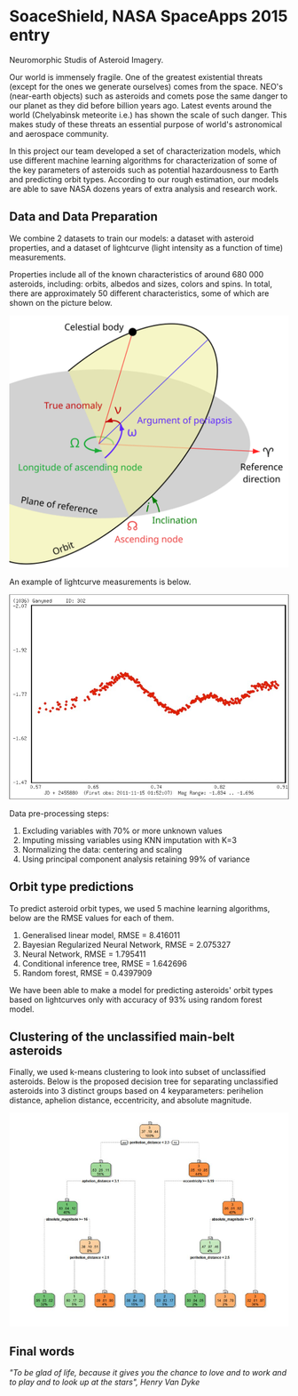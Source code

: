 # SoaceShield, NASA SpaceApps 2015 entry
Neuromorphic Studis of Asteroid Imagery.

Our world is immensely fragile. One of the greatest existential threats (except for the ones we generate ourselves) comes from the space. NEO's (near-earth objects) such as asteroids and comets pose the same danger to our planet as they did before billion years ago. Latest events around the world (Chelyabinsk meteorite i.e.) has shown the scale of such danger. This makes study of these threats an essential purpose of world's astronomical and aerospace community.

In this project our team developed a set of characterization models, which use different machine learning algorithms for characterization of some of the key parameters of asteroids such as potential hazardousness to Earth and predicting orbit types. According to our rough estimation, our models are able to save NASA dozens years of extra analysis and research work.

## Data and Data Preparation
We combine 2 datasets to train our models: a dataset with asteroid properties, and a dataset of lightcurve (light intensity as a function of time) measurements.

Properties include all of the known characteristics of around 680 000 asteroids, including: orbits, albedos and sizes, colors and spins. In total, there are approximately 50 different characteristics, some of which are shown on the picture below.

<img src="Orbit1.svg" width=600>  

An example of lightcurve measurements is below.

<img src="Lightcurve.jpg" width=600>  

Data pre-processing steps:

1) Excluding variables with 70% or more unknown values
2) Imputing missing variables using KNN imputation with K=3
3) Normalizing the data: centering and scaling
4) Using principal component analysis retaining 99% of variance

## Orbit type predictions

To predict asteroid orbit types, we used 5 machine learning algorithms, below are the RMSE values for each of them.

1) Generalised linear model, RMSE = 8.416011
2) Bayesian Regularized Neural Network, RMSE = 2.075327
3) Neural Network, RMSE = 1.795411
4) Conditional inference tree, RMSE = 1.642696
5) Random forest, RMSE = 0.4397909

We have been able to make a model for predicting asteroids' orbit types based on lightcurves only with accuracy of 93% using random forest model.

## Clustering of the unclassified main-belt asteroids

Finally, we used k-means clustering to look into subset of unclassified asteroids. Below is the proposed decision tree for separating unclassified asteroids into 3 distinct groups based on 4 keyparameters: perihelion distance, aphelion distance, eccentricity, and absolute magnitude.

<img src="Asteroid_clustering.jpg" width=600>

## Final words

_"To be glad of life, because it gives you the chance to love and to work and to play and to look up at the stars", Henry Van Dyke_



